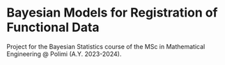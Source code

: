 # Bayesian Models for Registration of Functional Data
Project for the Bayesian Statistics course of the MSc in Mathematical Engineering @ Polimi (A.Y. 2023-2024).
